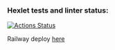 ### Hexlet tests and linter status:
[![Actions Status](https://github.com/dmax1447/frontend-project-12/workflows/hexlet-check/badge.svg)](https://github.com/dmax1447/frontend-project-12/actions)

Railway deploy [here](https://frontend-project-12-production-d2b9.up.railway.app/)
